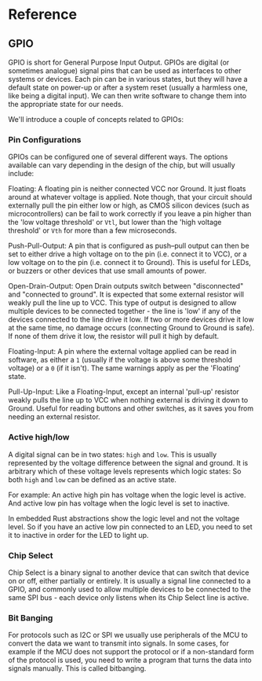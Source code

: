 # Reference
## GPIO

GPIO is short for General Purpose Input Output. GPIOs are digital (or sometimes analogue) signal pins that can be used as interfaces to other systems or devices. Each pin can be in various states, but they will have a default state on power-up or after a system reset (usually a harmless one, like being a digital input). We can then write software to change them into the appropriate state for our needs.

We'll introduce a couple of concepts related to GPIOs:

### Pin Configurations

GPIOs can be configured one of several different ways. The options available can vary depending in the design of the chip, but will usually include: 

Floating: A floating pin is neither connected VCC nor Ground. It just floats around at whatever voltage is applied. Note though, that your circuit should externally pull the pin either low or high, as CMOS silicon devices (such as microcontrollers) can be fail to work correctly if you leave a pin higher than the 'low voltage threshold' or `Vtl`, but lower than the 'high voltage threshold' or `Vth` for more than a few microseconds.

Push-Pull-Output: A pin that is configured as push–pull output can then be set to either drive a high voltage on to the pin (i.e. connect it to VCC), or a low voltage on to the pin (i.e. connect it to Ground). This is useful for LEDs, or buzzers or other devices that use small amounts of power.

Open-Drain-Output: Open Drain outputs switch between "disconnected" and "connected to ground". It is expected that some external resistor will weakly pull the line up to VCC. This type of output is designed to allow multiple devices to be connected together - the line is 'low' if any of the devices connected to the line drive it low. If two or more devices drive it low at the same time, no damage occurs (connecting Ground to Ground is safe). If none of them drive it low, the resistor will pull it high by default.

Floating-Input: A pin where the external voltage applied can be read in software, as either a `1` (usually if the voltage is above some threshold voltage) or a `0` (if it isn't). The same warnings apply as per the 'Floating' state.

Pull-Up-Input: Like a Floating-Input, except an internal 'pull-up' resistor weakly pulls the line up to VCC when nothing external is driving it down to Ground. Useful for reading buttons and other switches, as it saves you from needing an external resistor.

### Active high/low 

A digital signal can be in two states: `high` and `low`. This is usually represented by the voltage difference between the signal and ground. It is arbitrary which of these voltage levels represents which logic states: So both `high` and `low` can be defined as an active state. 

For example: An active high pin has voltage when the logic level is active. And active low pin has voltage when the logic level is set to inactive. 

In embedded Rust abstractions show the logic level and not the voltage level. So if you have an active low pin connected to an LED, you need to set it to inactive in order for the LED to light up. 

### Chip Select 

Chip Select is a binary signal to another device that can switch that device on or off, either partially or entirely. It is usually a signal line connected to a GPIO, and commonly used to allow multiple devices to be connected to the same SPI bus - each device only listens when its Chip Select line is active. 

### Bit Banging

For protocols such as I2C or SPI we usually use peripherals of the MCU to convert the data we want to transmit into signals. In some cases, for example if the MCU does not support the protocol or if a non-standard form of the protocol is used, you need to write a program that turns the data into signals manually.  This is called bitbanging. 


